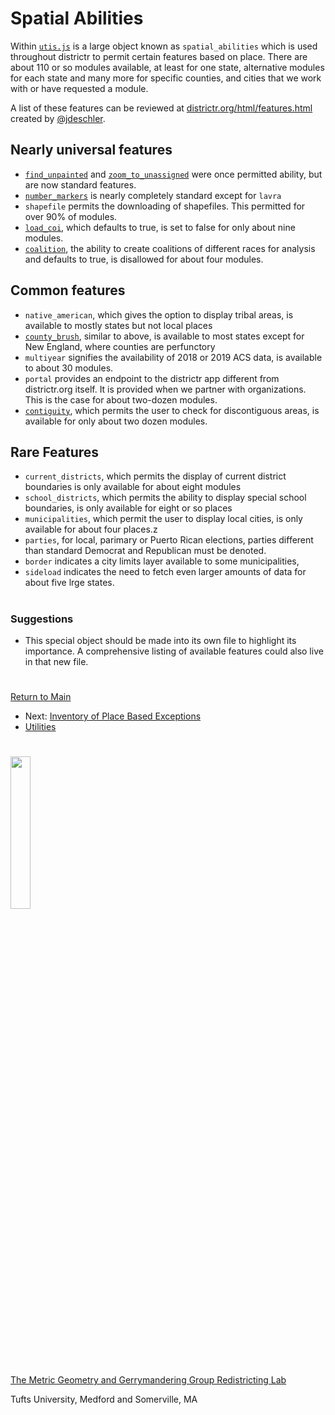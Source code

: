 # Spatial Abilities

Within [`utis.js`] is a large object known as `spatial_abilities`
which is used throughout districtr to permit certain features based on
place. There are about 110 or so modules available, at least for one
state, alternative modules for each state and many more for specific
counties, and cities that we work with or have requested a module. 

A list of these features can be reviewed at
[districtr.org/html/features.html] created by [@jdeschler]. 

## Nearly universal features 

- [`find_unpainted`] and [`zoom_to_unassigned`] were once permitted
ability, but are now standard features.
- [`number_markers`] is nearly completely standard except for `lavra`
- `shapefile` permits the downloading of shapefiles. This permitted
for over 90% of modules.
- [`load_coi`], which defaults to true, is set to false for only about
nine modules.
- [`coalition`], the ability to create coalitions of different races for
analysis and defaults to true, is disallowed for about four modules.

## Common features

- `native_american`, which gives the option to display tribal areas,
is available to mostly states but not local places
- [`county_brush`], similar to above, is available to most states except
for New England, where counties are perfunctory
- `multiyear` signifies the availability of 2018 or 2019 ACS data, is
available to about 30 modules.
- `portal` provides an endpoint to the districtr app different from
districtr.org itself. It is provided when we partner with organizations.
This is the case for about two-dozen modules. 
- [`contiguity`], which permits the user to check for discontiguous areas,
is available for only about two dozen modules. 

## Rare Features

- `current_districts`, which permits the display of current district
boundaries is only available for about eight modules
- `school_districts`, which permits the ability to display special
school boundaries, is only available for eight or so places
- `municipalities`, which permit the user to display local cities,
is only available for about four places.z
- `parties`, for local, parimary or Puerto Rican elections, parties
different than standard Democrat and Republican must be denoted.
- `border` indicates a city limits layer available to some municipalities,
- `sideload` indicates the need to fetch even larger amounts of data
for about five lrge states.

# #

### Suggestions

- This special object should be made into its own file to highlight
its importance. A comprehensive listing of available features could also
live in that new file.

# #

[Return to Main](../README.md)
- Next: [Inventory of Place Based Exceptions](./10spatialabilities/placeexceptions.md)
- [Utilities](./10spatialabilities/utils.md)

[@jdeschler]: http://github.com/jdeschler

[districtr.org/html/features.html]: districtr.org/html/features.html]
[`utis.js`]: ../10spatialabilities/utils.md

[`find_unpainted`]: ../06charts/highlightunassigned.md
[`zoom_to_unassigned`]: ../06charts/highlightunassigned.md
[`number_markers`]: ../02editormap/numbermarkers.md
[`load_coi`]: ../05landmarks/coi.md
[`coalition`]: ../06charts/datalayersplugin.md
[`county_brush`]: ../04drawing/brush.md
[`contiguity`]: ../04drawing/contiguity.md

[districtr.org/html/features.html]: http://districtr.org/html/features.html

# #

<img src="../../assets/mggg.svg" width=25%>

[The Metric Geometry and Gerrymandering Group Redistricting Lab](http://mggg.org)

Tufts University, Medford and Somerville, MA